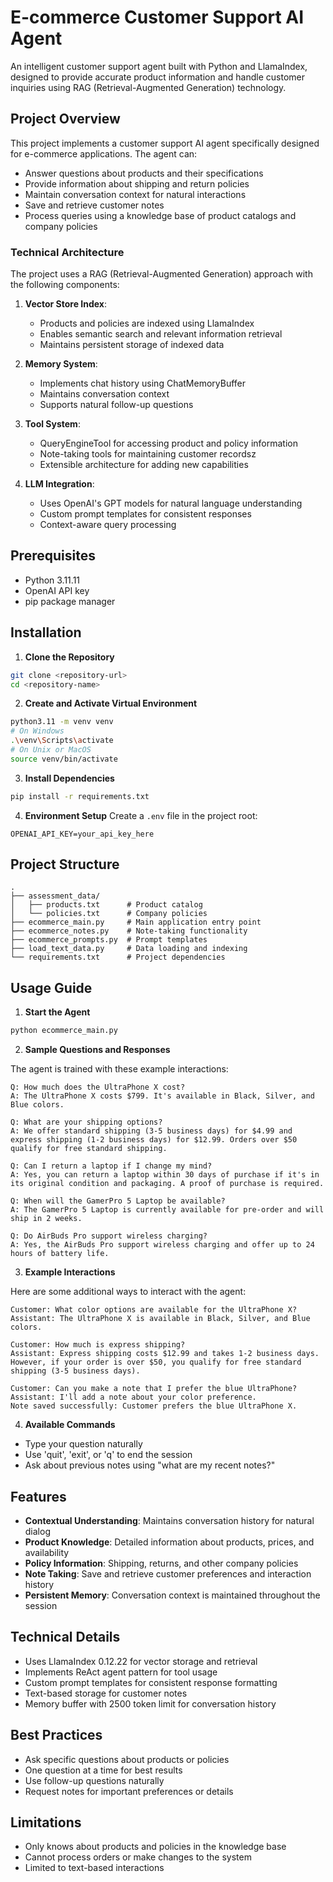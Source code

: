 # E-commerce Customer Support AI Agent

An intelligent customer support agent built with Python and LlamaIndex, designed to provide accurate product information and handle customer inquiries using RAG (Retrieval-Augmented Generation) technology.

## Project Overview

This project implements a customer support AI agent specifically designed for e-commerce applications. The agent can:
- Answer questions about products and their specifications
- Provide information about shipping and return policies
- Maintain conversation context for natural interactions
- Save and retrieve customer notes
- Process queries using a knowledge base of product catalogs and company policies

### Technical Architecture

The project uses a RAG (Retrieval-Augmented Generation) approach with the following components:

1. **Vector Store Index**: 
   - Products and policies are indexed using LlamaIndex
   - Enables semantic search and relevant information retrieval
   - Maintains persistent storage of indexed data

2. **Memory System**:
   - Implements chat history using ChatMemoryBuffer
   - Maintains conversation context
   - Supports natural follow-up questions

3. **Tool System**:
   - QueryEngineTool for accessing product and policy information
   - Note-taking tools for maintaining customer recordsz
   - Extensible architecture for adding new capabilities

4. **LLM Integration**:
   - Uses OpenAI's GPT models for natural language understanding
   - Custom prompt templates for consistent responses
   - Context-aware query processing

## Prerequisites

- Python 3.11.11
- OpenAI API key
- pip package manager

## Installation

1. **Clone the Repository**
```bash
git clone <repository-url>
cd <repository-name>
```

2. **Create and Activate Virtual Environment**
```bash
python3.11 -m venv venv
# On Windows
.\venv\Scripts\activate
# On Unix or MacOS
source venv/bin/activate
```

3. **Install Dependencies**
```bash
pip install -r requirements.txt
```

4. **Environment Setup**
Create a `.env` file in the project root:
```
OPENAI_API_KEY=your_api_key_here
```

## Project Structure

```
.
├── assessment_data/
│   ├── products.txt      # Product catalog
│   └── policies.txt      # Company policies
├── ecommerce_main.py     # Main application entry point
├── ecommerce_notes.py    # Note-taking functionality
├── ecommerce_prompts.py  # Prompt templates
├── load_text_data.py     # Data loading and indexing
└── requirements.txt      # Project dependencies
```

## Usage Guide

1. **Start the Agent**
```bash
python ecommerce_main.py
```

2. **Sample Questions and Responses**

The agent is trained with these example interactions:

```
Q: How much does the UltraPhone X cost?
A: The UltraPhone X costs $799. It's available in Black, Silver, and Blue colors.

Q: What are your shipping options?
A: We offer standard shipping (3-5 business days) for $4.99 and express shipping (1-2 business days) for $12.99. Orders over $50 qualify for free standard shipping.

Q: Can I return a laptop if I change my mind?
A: Yes, you can return a laptop within 30 days of purchase if it's in its original condition and packaging. A proof of purchase is required.

Q: When will the GamerPro 5 Laptop be available?
A: The GamerPro 5 Laptop is currently available for pre-order and will ship in 2 weeks.

Q: Do AirBuds Pro support wireless charging?
A: Yes, the AirBuds Pro support wireless charging and offer up to 24 hours of battery life.
```

3. **Example Interactions**

Here are some additional ways to interact with the agent:

```
Customer: What color options are available for the UltraPhone X?
Assistant: The UltraPhone X is available in Black, Silver, and Blue colors.

Customer: How much is express shipping?
Assistant: Express shipping costs $12.99 and takes 1-2 business days. However, if your order is over $50, you qualify for free standard shipping (3-5 business days).

Customer: Can you make a note that I prefer the blue UltraPhone?
Assistant: I'll add a note about your color preference.
Note saved successfully: Customer prefers the blue UltraPhone X.
```

4. **Available Commands**
- Type your question naturally
- Use 'quit', 'exit', or 'q' to end the session
- Ask about previous notes using "what are my recent notes?"

## Features

- **Contextual Understanding**: Maintains conversation history for natural dialog
- **Product Knowledge**: Detailed information about products, prices, and availability
- **Policy Information**: Shipping, returns, and other company policies
- **Note Taking**: Save and retrieve customer preferences and interaction history
- **Persistent Memory**: Conversation context is maintained throughout the session

## Technical Details

- Uses LlamaIndex 0.12.22 for vector storage and retrieval
- Implements ReAct agent pattern for tool usage
- Custom prompt templates for consistent response formatting
- Text-based storage for customer notes
- Memory buffer with 2500 token limit for conversation history

## Best Practices

- Ask specific questions about products or policies
- One question at a time for best results
- Use follow-up questions naturally
- Request notes for important preferences or details

## Limitations

- Only knows about products and policies in the knowledge base
- Cannot process orders or make changes to the system
- Limited to text-based interactions